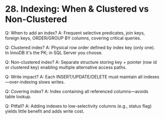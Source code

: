# 28. Indexing: When & Clustered vs Non-Clustered

Q: When to add an index?
A: Frequent selective predicates, join keys, foreign keys, ORDER/GROUP BY columns, covering critical queries.

Q: Clustered index?
A: Physical row order defined by index key (only one). In InnoDB it's the PK; in SQL Server you choose.

Q: Non-clustered index?
A: Separate structure storing key + pointer (row id or clustered key) enabling multiple alternative access paths.

Q: Write impact?
A: Each INSERT/UPDATE/DELETE must maintain all indexes—over-indexing slows writes.

Q: Covering index?
A: Index containing all referenced columns—avoids table lookup.

Q: Pitfall?
A: Adding indexes to low-selectivity columns (e.g., status flag) yields little benefit and adds write cost.
